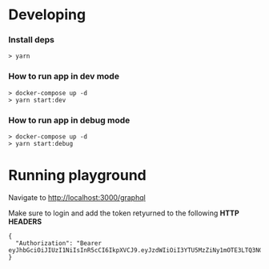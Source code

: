 # Developing
### Install deps
```
> yarn
```
### How to run app in dev mode
```
> docker-compose up -d
> yarn start:dev
```

### How to run app in debug mode
```
> docker-compose up -d
> yarn start:debug
```

# Running playground
Navigate to [http://localhost:3000/graphql](http://localhost:3000/graphql)

Make sure to login and add the token retyurned to the following **HTTP HEADERS**
```
{
  "Authorization": "Bearer eyJhbGciOiJIUzI1NiIsInR5cCI6IkpXVCJ9.eyJzdWIiOiI3YTU5MzZiNy1mOTE3LTQ3NGMtOTAwOS04MjdiNmYzMzc2MTEiLCJlbWFpbCI6ImR1c3RpbkBleGFtcGxlLmNvbSIsInJvbGVzIjpbXSwiaWF0IjoxNjI4ODMyODg1fQ.zAsC0mCcx_XdernHRtc_FmX8vvY72ZAqFYdCFTvSRto"
}
```

